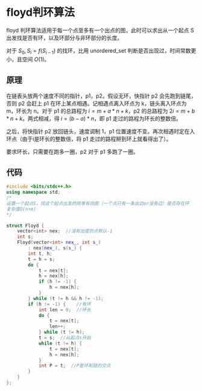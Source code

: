 # floyd判环算法

floyd 判环算法适用于每一个点至多有一个出点的图，此时可以求出从一个起点 S 出发找是否有环，以及环部分与非环部分的长度。

对于 $S_0,S_i = f(S_{i-1})$ 的找环，比用 unordered_set 判断是否出现过，时间常数更小，且空间 $O(1)$。

## 原理

在链表头放两个速度不同的指针，p1，p2。假设无环，快指针 p2 会先跑到链尾，否则 p2 会赶上 p1 在环上某点相遇。记相遇点离入环点为 k，链头离入环点为 m，环长为 n。对于 p1 的总路程为 $i = m + a * n + k$​，p2 的总路程为 $2i = m + b * n + k$​。两式相减，得 $i = (b - a) * n$​，即 p1 走过的路程为环长的整数倍。

之后，将快指针 p2 放回链头，速度调制 1，p1 位置速度不变。再次相遇时定在入环点（由于i是环长的整数倍，将 p1 走过的路程掰到环上就看得出了）。

要求环长，只需要在跑多一圈，p2 对于 p1 多跑了一圈。

## 代码

```cpp
#include <bits/stdc++.h>
using namespace std;
/*
设置一个起点S，找这个起点出发的简单有向图（一个点只有一条出边or没有边）是否存在环
复杂度O(n+m)
*/

struct Floyd {
    vector<int> nex;  //没有出度的点默认-1
    int s;
    Floyd(vector<int> nex_, int s_)
        : nex(nex_), s(s_) {
        int t, h;
        t = h = s;
        do {
            t = nex[t];
            h = nex[h];
            if (h != -1) {
                h = nex[h];
            }
        } while (t != h && h != -1);
        if (h != -1) {    //有环
            int len = 0;  //环长
            do {
                t = nex[t];
                len++;
            } while (t != h);
            t = s;  //从起点s开始
            while (t != h) {
                t = nex[t];
                h = nex[h];
            }
            int P = t;  //P是环和链的交点
        }
    }
};
```

